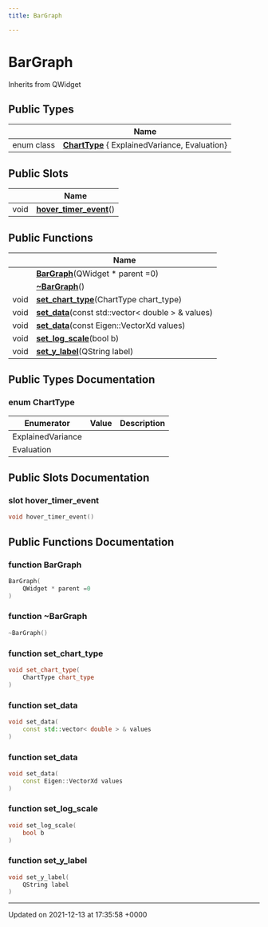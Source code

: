 ```yaml
---
title: BarGraph

---
```


# BarGraph





Inherits from QWidget

## Public Types

|                | Name           |
| -------------- | -------------- |
| enum class| **[ChartType](../Classes/classBarGraph.md#enum-charttype)** { ExplainedVariance, Evaluation} |

## Public Slots

|                | Name           |
| -------------- | -------------- |
| void | **[hover_timer_event](../Classes/classBarGraph.md#slot-hover-timer-event)**() |

## Public Functions

|                | Name           |
| -------------- | -------------- |
| | **[BarGraph](../Classes/classBarGraph.md#function-bargraph)**(QWidget * parent =0) |
| | **[~BarGraph](../Classes/classBarGraph.md#function-~bargraph)**() |
| void | **[set_chart_type](../Classes/classBarGraph.md#function-set-chart-type)**(ChartType chart_type) |
| void | **[set_data](../Classes/classBarGraph.md#function-set-data)**(const std::vector< double > & values) |
| void | **[set_data](../Classes/classBarGraph.md#function-set-data)**(const Eigen::VectorXd values) |
| void | **[set_log_scale](../Classes/classBarGraph.md#function-set-log-scale)**(bool b) |
| void | **[set_y_label](../Classes/classBarGraph.md#function-set-y-label)**(QString label) |

## Public Types Documentation

### enum ChartType

| Enumerator | Value | Description |
| ---------- | ----- | ----------- |
| ExplainedVariance | |   |
| Evaluation | |   |




## Public Slots Documentation

### slot hover_timer_event

```cpp
void hover_timer_event()
```


## Public Functions Documentation

### function BarGraph

```cpp
BarGraph(
    QWidget * parent =0
)
```


### function ~BarGraph

```cpp
~BarGraph()
```


### function set_chart_type

```cpp
void set_chart_type(
    ChartType chart_type
)
```


### function set_data

```cpp
void set_data(
    const std::vector< double > & values
)
```


### function set_data

```cpp
void set_data(
    const Eigen::VectorXd values
)
```


### function set_log_scale

```cpp
void set_log_scale(
    bool b
)
```


### function set_y_label

```cpp
void set_y_label(
    QString label
)
```


-------------------------------

Updated on 2021-12-13 at 17:35:58 +0000